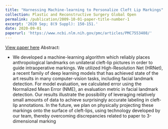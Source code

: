 ```yaml
---
title: "Harnessing Machine-learning to Personalize Cleft Lip Markings"
collection: Plastic and Reconstructive Surgery Global Open
permalink: /publication/2009-10-01-paper-title-number-1
excerpt: '2020 Sep; 8(9 Suppl): 150-151.'
date: 2020-09-01
paperurl: 'https://www.ncbi.nlm.nih.gov/pmc/articles/PMC7553408/'
---
```

[View paper here](https://www.ncbi.nlm.nih.gov/pmc/articles/PMC7553408/)
Abstract:
* We developed a machine-learning algorithm which reliably places anthropological landmarks on unilateral cleft-lip pictures in order to guide intraoperative markings. We utilized High-Resolution Net (HRNet), a recent family of deep learning models that has achieved state of the art results in many computer-vision tasks, including facial landmark detection. For model evaluation, we calculated error using the Normalized Mean Error (NME), an evaluation metric in facial landmark detection. Our results illustrate the possibility of leveraging relatively small amounts of data to achieve surprisingly accurate labeling in cleft-lip annotations. In the future, we plan on physically projecting these markings onto the surface of cleft-lips, using technology developed by our team, thereby overcoming discrepancies related to paper to 3-dimensional marking 
